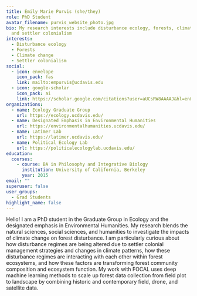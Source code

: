```yaml
---
title: Emily Marie Purvis (she/they)
role: PhD Student
avatar_filename: purvis_website_photo.jpg
bio: My research interests include disturbance ecology, forests, climate change,
  and settler colonialism
interests:
  - Disturbance ecology
  - Forests
  - Climate change
  - Settler colonialism
social:
  - icon: envelope
    icon_pack: fas
    link: mailto:empurvis@ucdavis.edu
  - icon: google-scholar
    icon_pack: ai
    link: https://scholar.google.com/citations?user=aUCsRW8AAAAJ&hl=en&oi=sra
organizations:
  - name: Ecology Graduate Group
    url: https://ecology.ucdavis.edu/
  - name: Designated Emphasis in Environmental Humanities
    url: https://environmentalhumanities.ucdavis.edu/
  - name: Latimer Lab
    url: https://latimer.ucdavis.edu/
  - name: Political Ecology Lab
    url: https://politicalecologylab.ucdavis.edu/
education:
  courses:
    - course: BA in Philosophy and Integrative Biology
      institution: University of California, Berkeley
      year: 2015
email: ""
superuser: false
user_groups:
  - Grad Students
highlight_name: false
---
```

<!--StartFragment-->

Hello! I am a PhD student in the Graduate Group in Ecology and the designated emphasis in Environmental Humanities. My research blends the natural sciences, social sciences, and humanities to investigate the impacts of climate change on forest disturbance. I am particularly curious about how disturbance regimes are being altered due to settler colonial management strategies and changes in climate patterns, how these disturbance regimes are interacting with each other within forest ecosystems, and how these factors are transforming forest community composition and ecosystem function. My work with FOCAL uses deep machine learning methods to scale up forest data collection from field plot to landscape by combining historic and contemporary field, drone, and satellite data.

<!--EndFragment-->